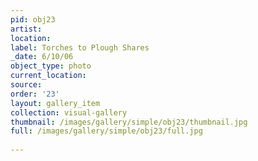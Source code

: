 ```yaml
---
pid: obj23
artist: 
location: 
label: Torches to Plough Shares
_date: 6/10/06
object_type: photo
current_location: 
source: 
order: '23'
layout: gallery_item
collection: visual-gallery
thumbnail: /images/gallery/simple/obj23/thumbnail.jpg
full: /images/gallery/simple/obj23/full.jpg
 
---
```

